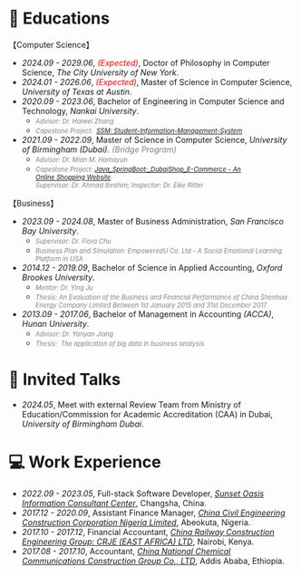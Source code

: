 # 📖 Educations
【Computer Science】
- *2024.09 - 2029.06*, <span style="color:red;">*(Expected)*</span>, Doctor of Philosophy in Computer Science, *The City University of New York*.
- *2024.01 - 2026.06*, <span style="color:red;">*(Expected)*</span>, Master of Science in Computer Science, *University of Texas at Austin*.
- *2020.09 - 2023.06*, Bachelor of Engineering in Computer Science and Technology, *Nankai University*.
	- *<span style="color:gray; font-size:0.8em;">Advisor: Dr. Haiwei Zhang</span>*
	- *<span style="color:gray; font-size:0.8em;">Capestone Project:     [SSM: Student-Information-Management-System](https://github.com/Chufeng-Jiang/SSM_Student-Information-Management-System)</span>*
- *2021.09 - 2022.09*, Master of Science in Computer Science, *University of Birmingham (Dubai).  <span style="color:gray;">(Bridge Program)</span>*
  - *<span style="color:gray;font-size:0.8em;">Advisor: Dr. Mian M. Hamayun</span>*
  - *<span style="color:gray;font-size:0.8em;">Capestone Project: [Java_SpringBoot:_DubaiShop_E-Commerce - An Online Shopping Website](https://github.com/Chufeng-Jiang/Java_SpringBoot_DubaiShop_E-Commerce). <br>Supervisor: Dr. Ahmad Ibrahim; Inspector: Dr. Eike Ritter</span>*


【Business】
- *2023.09 - 2024.08*, Master of Business Administration, *San Francisco Bay University*.
  - *<span style="color:gray; font-size:0.8em;">Supervisor: Dr. Flora Chu</span>*
  - *<span style="color:gray; font-size:0.8em;">Business Plan and Simulation: EmpoweredU Co. Ltd -  A Social Emotional Learning Platform in USA </span>*
- *2014.12 - 2019.09*, Bachelor of Science in Applied Accounting, *Oxford Brookes University*.
  - *<span style="color:gray; font-size:0.8em;">Mentor: Dr. Ying Ju</span>*
  - *<span style="color:gray; font-size:0.8em;">Thesis: An Evaluation of the Business and Financial Performance of China Shenhua Energy Company Limited Between 1st January 2015 and 31st December 2017</span>*
- *2013.09 - 2017.06*, Bachelor of Management in Accounting *(ACCA)*,  *Hunan University*.
  - *<span style="color:gray; font-size:0.8em;">Advisor: Dr. Yanyan Jiang</span>*
  - *<span style="color:gray; font-size:0.8em;">Thesis:     The application of big data in business analysis</span>*

# 💬 Invited Talks
- *2024.05*, Meet with external Review Team from Ministry of Education/Commission for Academic Accreditation (CAA) in Dubai, *University of Birmingham Dubai*.


# 💻 Work Experience
- *2022.09 - 2023.05*, Full-stack Software Developer, [*Sunset Oasis Information Consultant Center*](https://www.linkedin.com/company/96330400/admin/dashboard/),  Changsha, China.
- *2017.12 - 2020.09*, Assistant Finance Manager, [*China Civil Engineering Construction Corporation Nigeria Limited*](http://www.ccecc.com.cn/col/col7669/index.html), Abeokuta, Nigeria.
- *2017.10 - 2017.12*, Financial Accountant, *[China Railway Construction Engineering Group: CRJE (EAST AFRICA) LTD](http://ydyl.cacem.com.cn/photos/EB5F603D_15509C5D.pdf)*, Nairobi, Kenya.
- *2017.08 - 2017.10*, Accountant, [*China National Chemical Communications Construction Group Co., LTD*](http://zhxjj.com.cn/index.php/page/index/id/124.html), Addis Ababa, Ethiopia.

